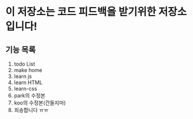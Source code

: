 # 이 저장소는 코드 피드백을 받기위한 저장소 입니다!

## 기능 목록
1. todo List
2. make home
3. learn js
4. learn HTML
5. learn-css
6. park의 수정본
7. koo의 수정본(건들지마)
8. 죄송합니다 ㅠㅠ